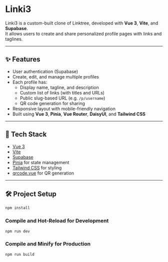 # Linki3

Linki3 is a custom-built clone of Linktree, developed with **Vue 3**, **Vite**, and **Supabase**.  
It allows users to create and share personalized profile pages with links and taglines.

---

## ✨ Features

- User authentication (Supabase)
- Create, edit, and manage multiple profiles
- Each profile has:
  - Display name, tagline, and description
  - Custom list of links (with titles and URLs)
  - Public slug-based URL (e.g. `/p/username`)
  - QR code generation for sharing
- Responsive layout with mobile-friendly navigation
- Built using **Vue 3**, **Pinia**, **Vue Router**, **DaisyUI**, and **Tailwind CSS**

---

## 🔧 Tech Stack

- [Vue 3](https://vuejs.org/)
- [Vite](https://vitejs.dev/)
- [Supabase](https://supabase.com/)
- [Pinia](https://pinia.vuejs.org/) for state management
- [Tailwind CSS](https://tailwindcss.com/) for styling
- [qrcode.vue](https://github.com/scopewu/qrcode.vue) for QR generation

---

## 🛠 Project Setup


```sh
npm install
```

### Compile and Hot-Reload for Development

```sh
npm run dev
```

### Compile and Minify for Production

```sh
npm run build
```
